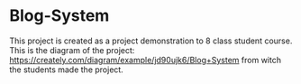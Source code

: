 # Blog-System
This project is created as a project demonstration to 8 class student course.
This is the diagram of the project:
https://creately.com/diagram/example/jd90ujk6/Blog+System
from witch the students made the project.
